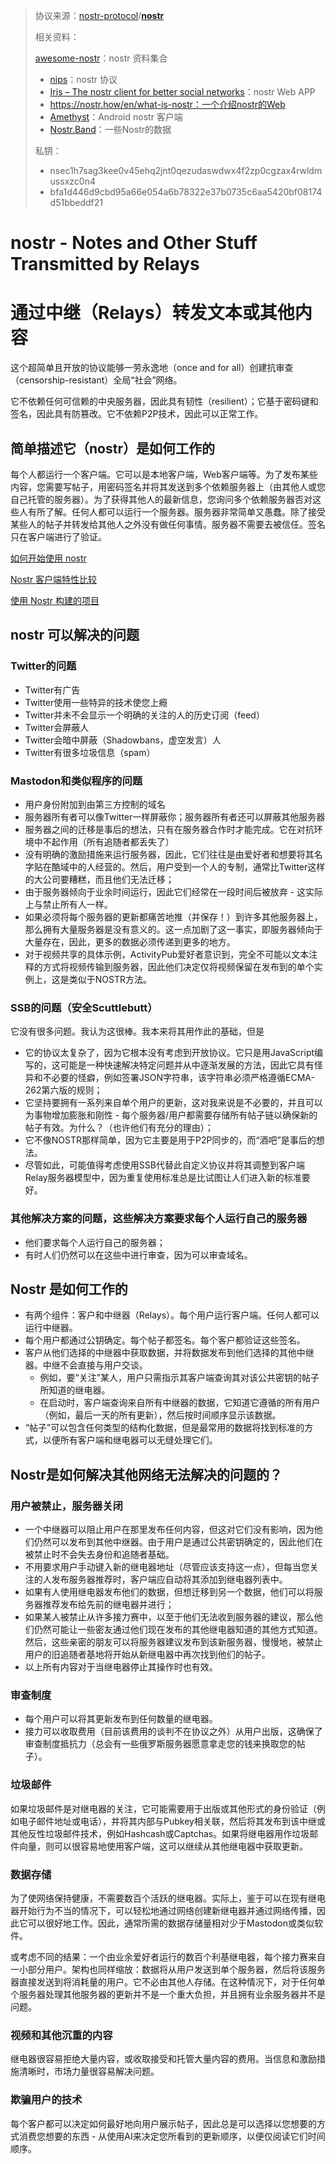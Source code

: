 > 协议来源：[nostr-protocol](https://github.com/nostr-protocol)/**[nostr](https://github.com/nostr-protocol/nostr)**
>
> 相关资料：
>
> [awesome-nostr](https://github.com/aljazceru/awesome-nostr)：nostr 资料集合
>
> - [nips](https://github.com/nostr-protocol/nips)：nostr 协议
> - [Iris – The nostr client for better social networks](https://iris.to/)：nostr Web APP
> - https://nostr.how/en/what-is-nostr：一个介绍nostr的Web
> - [Amethyst](https://play.google.com/store/apps/details?id=com.vitorpamplona.amethyst&hl=en_US)：Android nostr 客户端
> - [Nostr.Band](https://stats.nostr.band/)：一些Nostr的数据
>
> 私钥：
>
> - nsec1h7sag3kee0v45ehq2jnt0qezudaswdwx4f2zp0cgzax4rwldmussxzc0n4
> - bfa1d446d9cbd95a66e054a6b78322e37b0735c6aa5420bf08174d51bbeddf21

# nostr - Notes and Other Stuff Transmitted by Relays 

# 通过中继（Relays）转发文本或其他内容

这个超简单且开放的协议能够一劳永逸地（once and for all）创建抗审查（censorship-resistant）全局“社会”网络。

它不依赖任何可信赖的中央服务器，因此具有韧性（resilient）；它基于密码键和签名，因此具有防篡改。它不依赖P2P技术，因此可以正常工作。



## 简单描述它（nostr）是如何工作的

每个人都运行一个客户端。它可以是本地客户端，Web客户端等。为了发布某些内容，您需要写帖子，用密码签名并将其发送到多个依赖服务器上（由其他人或您自己托管的服务器）。为了获得其他人的最新信息，您询问多个依赖服务器否对这些人有所了解。任何人都可以运行一个服务器。服务器非常简单又愚蠢。除了接受某些人的帖子并转发给其他人之外没有做任何事情。服务器不需要去被信任。签名只在客户端进行了验证。

[如何开始使用 nostr](https://github.com/vishalxl/nostr_console/discussions/31)

[Nostr 客户端特性比较](https://github.com/vishalxl/Nostr-Clients-Features-List/blob/main/Readme.md)

[使用 Nostr 构建的项目](https://github.com/aljazceru/awesome-nostr)



## nostr 可以解决的问题

### Twitter的问题

- Twitter有广告
- Twitter使用一些特异的技术使您上瘾
- Twitter并未不会显示一个明确的关注的人的历史订阅（feed）
- Twitter会屏蔽人
- Twitter会暗中屏蔽（Shadowbans，虚空发言）人
- Twitter有很多垃圾信息（spam）



### Mastodon和类似程序的问题

- 用户身份附加到由第三方控制的域名
- 服务器所有者可以像Twitter一样屏蔽你；服务器所有者还可以屏蔽其他服务器
- 服务器之间的迁移是事后的想法，只有在服务器合作时才能完成。它在对抗环境中不起作用（所有追随者都丢失了）
- 没有明确的激励措施来运行服务器，因此，它们往往是由爱好者和想要将其名字贴在酷域中的人经营的。然后，用户受到一个人的专制，通常比Twitter这样的大公司要糟糕，而且他们无法迁移；
- 由于服务器倾向于业余时间运行，因此它们经常在一段时间后被放弃 - 这实际上与禁止所有人一样。
- 如果必须将每个服务器的更新都痛苦地推（并保存！）到许多其他服务器上，那么拥有大量服务器是没有意义的。这一点加剧了这一事实，即服务器倾向于大量存在，因此，更多的数据必须传递到更多的地方。
- 对于视频共享的具体示例，ActivityPub爱好者意识到，完全不可能以文本注释的方式将视频传输到服务器，因此他们决定仅将视频保留在发布到的单个实例上，这是类似于NOSTR方法。



### SSB的问题（安全Scuttlebutt）

它没有很多问题。我认为这很棒。我本来将其用作此的基础，但是

- 它的协议太复杂了，因为它根本没有考虑到开放协议。它只是用JavaScript编写的，这可能是一种快速解决特定问题并从中逐渐发展的方法，因此它具有怪异和不必要的怪癖，例如签署JSON字符串，该字符串必须严格遵循ECMA-262第六版的规则；
- 它坚持要拥有一系列来自单个用户的更新，这对我来说是不必要的，并且可以为事物增加膨胀和刚性 - 每个服务器/用户都需要存储所有帖子链以确保新的帖子有效。为什么？（也许他们有充分的理由）；
- 它不像NOSTR那样简单，因为它主要是用于P2P同步的，而“酒吧”是事后的想法。
- 尽管如此，可能值得考虑使用SSB代替此自定义协议并将其调整到客户端Relay服务器模型中，因为重复使用标准总是比试图让人们进入新的标准要好。



### 其他解决方案的问题，这些解决方案要求每个人运行自己的服务器

- 他们要求每个人运行自己的服务器；
- 有时人们仍然可以在这些中进行审查，因为可以审查域名。



## Nostr 是如何工作的

- 有两个组件：客户和中继器（Relays）。每个用户运行客户端。任何人都可以运行中继器。
- 每个用户都通过公钥确定。每个帖子都签名。每个客户都验证这些签名。
- 客户从他们选择的中继器中获取数据，并将数据发布到他们选择的其他中继器。中继不会直接与用户交谈。
  - 例如，要“关注”某人，用户只需指示其客户端查询其对该公共密钥的帖子所知道的继电器。
  - 在启动时，客户端查询来自所有中继器的数据，它知道它遵循的所有用户（例如，最后一天的所有更新），然后按时间顺序显示该数据。
- “帖子”可以包含任何类型的结构化数据，但是最常用的数据将找到标准的方式，以便所有客户端和继电器可以无缝处理它们。



## Nostr是如何解决其他网络无法解决的问题的？

### 用户被禁止，服务器关闭

- 一个中继器可以阻止用户在那里发布任何内容，但这对它们没有影响，因为他们仍然可以发布到其他中继器。由于用户是通过公共密钥确定的，因此他们在被禁止时不会失去身份和追随者基础。
- 不用要求用户手动键入新的继电器地址（尽管应该支持这一点），但每当您关注的人发布服务器推荐时，客户端应自动将其添加到继电器列表中。
- 如果有人使用继电器发布他们的数据，但想迁移到另一个数据，他们可以将服务器推荐发布给先前的继电器并进行；
- 如果某人被禁止从许多接力赛中，以至于他们无法收到服务器的建议，那么他们仍然可能让一些密友通过他们现在发布的其他继电器知道的其他方式知道。然后，这些亲密的朋友可以将服务器建议发布到该新服务器，慢慢地，被禁止用户的旧追随者基地将开始从新继电器中再次找到他们的帖子。
- 以上所有内容对于当继电器停止其操作时也有效。



### 审查制度

- 每个用户可以将其更新发布到任何数量的继电器。
- 接力可以收取费用（目前该费用的谈判不在协议之外）从用户出版，这确保了审查制度抵抗力（总会有一些俄罗斯服务器愿意拿走您的钱来换取您的帖子）。



### 垃圾邮件

如果垃圾邮件是对继电器的关注，它可能需要用于出版或其他形式的身份验证（例如电子邮件地址或电话），并将其内部与Pubkey相关联，然后将其发布到该中继或其他反性垃圾邮件技术，例如Hashcash或Captchas。如果将继电器用作垃圾邮件向量，则可以很容易地使用客户端，这可以继续从其他继电器中获取更新。



### 数据存储

为了使网络保持健康，不需要数百个活跃的继电器。实际上，鉴于可以在现有继电器开始行为不当的情况下，可以轻松地通过网络创建新继电器并通过网络传播，因此它可以很好地工作。因此，通常所需的数据存储量相对少于Mastodon或类似软件。

或考虑不同的结果：一个由业余爱好者运行的数百个利基继电器，每个接力赛来自一小部分用户。架构也同样缩放：数据将从用户发送到单个服务器，然后将该服务器直接发送到将消耗量的用户。它不必由其他人存储。在这种情况下，对于任何单个服务器处理其他服务器的更新并不是一个重大负担，并且拥有业余服务器并不是问题。



### 视频和其他沉重的内容

继电器很容易拒绝大量内容，或收取接受和托管大量内容的费用。当信息和激励措施清晰时，市场力量很容易解决问题。



### 欺骗用户的技术

每个客户都可以决定如何最好地向用户展示帖子，因此总是可以选择以您想要的方式消费您想要的东西 - 从使用AI来决定您所看到的更新顺序，以便仅阅读它们时间顺序。